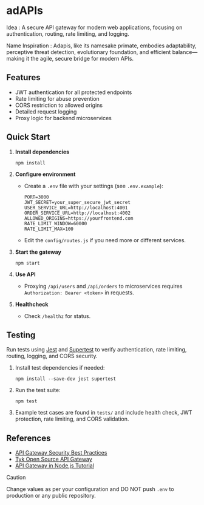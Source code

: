 # adAPIs
Idea : A secure API gateway for modern web applications, focusing on authentication, routing, rate limiting, and logging.

Name Inspiration : Adapis, like its namesake primate, embodies adaptability, perceptive threat detection, evolutionary foundation, and efficient balance—making it the agile, secure bridge for modern APIs.

## Features

- JWT authentication for all protected endpoints
- Rate limiting for abuse prevention
- CORS restriction to allowed origins
- Detailed request logging
- Proxy logic for backend microservices

## Quick Start

1. **Install dependencies**
    ```
    npm install
    ```

2. **Configure environment**
    - Create a `.env` file with your settings (see `.env.example`):
      ```
      PORT=3000
      JWT_SECRET=your_super_secure_jwt_secret
      USER_SERVICE_URL=http://localhost:4001
      ORDER_SERVICE_URL=http://localhost:4002
      ALLOWED_ORIGINS=https://yourfrontend.com
      RATE_LIMIT_WINDOW=60000
      RATE_LIMIT_MAX=100
      ```
    - Edit the `config/routes.js` if you need more or different services.

3. **Start the gateway**
    ```
    npm start
    ```

4. **Use API**
    - Proxying `/api/users` and `/api/orders` to microservices requires `Authorization: Bearer <token>` in requests.

5. **Healthcheck**
    - Check `/healthz` for status.

## Testing

Run tests using [Jest](https://jestjs.io/) and [Supertest](https://github.com/ladjs/supertest) to verify authentication, rate limiting, routing, logging, and CORS security.

1. Install test dependencies if needed:
    ```
    npm install --save-dev jest supertest
    ```

2. Run the test suite:
    ```
    npm test
    ```

3. Example test cases are found in `tests/` and include health check, JWT protection, rate limiting, and CORS validation.


## References

- [API Gateway Security Best Practices](https://www.practical-devsecops.com/api-gateway-security-best-practices/)
- [Tyk Open Source API Gateway](https://github.com/TykTechnologies/tyk)
- [API Gateway in Node.js Tutorial](https://blog.bitsrc.io/implementing-the-api-gateway-pattern-in-a-microservices-based-application-with-node-js-2cb39d174094)


> [!CAUTION]
> Change values as per your configuration and DO NOT push `.env` to production or any public repository.
